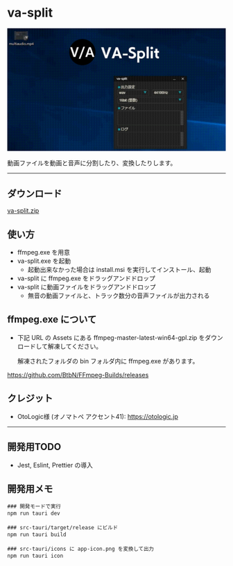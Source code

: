 # va-split
![image](document/top.gif)

動画ファイルを動画と音声に分割したり、変換したりします。

---

## ダウンロード
[va-split.zip](https://github.com/gomihitosi/va-split/releases/download/release/va-split.zip)

## 使い方
* ffmpeg.exe を用意
* va-split.exe を起動
  * 起動出来なかった場合は install.msi を実行してインストール、起動
* va-split に ffmpeg.exe をドラッグアンドドロップ
* va-split に動画ファイルをドラッグアンドドロップ
  * 無音の動画ファイルと、トラック数分の音声ファイルが出力される

## ffmpeg.exe について
* 下記 URL の Assets にある ffmpeg-master-latest-win64-gpl.zip をダウンロードして解凍してください。

  解凍されたフォルダの bin フォルダ内に ffmpeg.exe があります。

https://github.com/BtbN/FFmpeg-Builds/releases

## クレジット
* OtoLogic様 (オノマトペ アクセント41): https://otologic.jp

---

## 開発用TODO
* Jest, Eslint, Prettier の導入

## 開発用メモ
```
### 開発モードで実行
npm run tauri dev

### src-tauri/target/release にビルド
npm run tauri build

### src-tauri/icons に app-icon.png を変換して出力
npm run tauri icon
```
